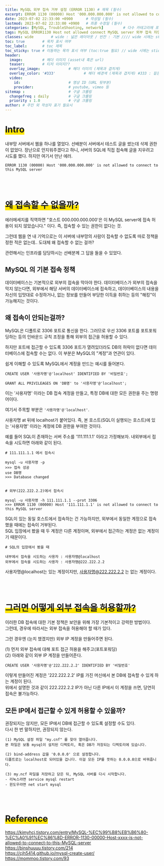 ```yaml
---
title: MySQL 외부 접속 거부 설정 (ERROR 1130) # 제목 (필수)
excerpt: ERROR 1130 (00000) Host '000.000.000.000' is not allowed to connect to this MySQL server # 서브 타이틀이자 meta description (필수)
date: 2023-07-02 22:33:00 +0900      # 작성일 (필수)
lastmod: 2023-07-02 22:33:00 +0900   # 최종 수정일 (필수)
categories: [MySQL, TroubleShooting, network]         # 다수 카테고리에 포함 가능 (필수)
tags: MySQL ERROR1130 Host not allowed connect MySQL server 외부 접속 차단 거부 인바운드                   # 태그 복수개 가능 (필수)
classes: wide        # wide : 넓은 레이아웃 / 빈칸 : 기본 //// wide 시에는 sticky toc 불가
toc: true        # 목차 표시 여부
toc_label:       # toc 제목
toc_sticky: true # 이동하는 목차 표시 여부 (toc:true 필요) // wide 시에는 sticky toc 불가
header: 
  image:         # 헤더 이미지 (asset내 혹은 url)
  teaser:        # 티저 이미지??
  overlay_image:             # 헤더 이미지 (제목과 겹치게)
  overlay_color: '#333'             # 헤더 배경색 (제목과 겹치게) #333 : 짙은 회색 (필수)
  video:
    id:                      # 영상 ID (URL 뒷부분)
    provider:                # youtube, vimeo 등
sitemap :                    # 구글 크롤링
  changefreq : daily         # 구글 크롤링
  priority : 1.0             # 구글 크롤링
author: # 주인 외 작성자 표기 필요시
---
```

<!--postNo: 20230702_001-->


# <span style='background:linear-gradient(to top, #FFE400 50%, transparent 50%)'>Intro</span>  

내부망 서버에서 웹을 하나를 열었다. 선배분이 서버에서 테스트 글을 썼는데 삭제 권한이 없었다. 장난으로 안지워주겠다고 하니, 서버의 SQL에 직접 접속해 글을 지우려고 시도를 했다. 하지만 여기서 만난 에러.  

```mysql
ERROR 1130 (00000) Host '000.000.000.000' is not allowed to connect to this MySQL server
```

<br>
<br>

# <span style='background:linear-gradient(to top, #FFE400 50%, transparent 50%)'>왜 접속할 수 없을까?</span>  

에러메세지를 직역하면 "호스트 000.000.000.000'은 이 MySQL server에 접속 허용이 되지 않았습니다." 이다. 즉, 접속할 수 있는 권한이 없다는 것.  

그런데 웹을 연 내 기억으로는 이 서버에 내부망의 사람이 접속할 수 없도록 따로 정책을 정한 적은 없는데.. 도대체 왜 접속할 수 없는 걸까?  

관련해서는 인프라를 담당하시는 선배분께 그 답을 들을 수 있었다.  

## MySQL 의 기본 접속 정책  

데이터베이스는 기본적으로 외부의 접속을 막아야 한다. 데이터베이스가 외부의 접속을 막지 않는다면, 외부에서 해당 서버의 데이터베이스에 접속하고, 데이터베이스의 내용을 자신의 입맛대로 수정하거나, 없는 정보를 만들어 부당한 이득을 취하는 등의 "해킹"이 가능해지는 것이다.  

## 왜 접속이 안되는걸까?  

MySQL은 디폴트로 3306 포트로 통신을 한다. 그러므로 우선 3306 포트를 포트포워딩하는 등의 인바운드 규칙 조정을 통해 외부의 접근을 허용할 수 있다.  

하지만 포트에 접근할 수 있도록 3306 포트가 열려있더라도 DB의 허락이 없다면 데이터베이스에 접속할 수는 없다. 이 부분은 MySQL의 "계정"과 연관이 있다.  

쉽게 이해할 수 있도록 MySQL에서 계정을 만드는 예시를 들어본다.  

```mysql
CREATE USER '사용자명'@'localhost' IDENTIFIED BY '비밀번호';

GRANT ALL PRIVILEAGES ON 'DB명' to '사용자명'@'localhost';
```

이는 '사용자명' 이라는 DB 접속 계정을 만들고, 특정 DB에 대한 모든 권한을 주는 명령어이다.  

여기서 주목할 부분은 `'사용자명'@'localhost'`.  

사용자명 at 뒤에 localhost가 붙어있다. 즉, 본 호스트(SQL이 실행되는 호스트)에 있는 '사용자명' 이라는 계정에 DB 권한을 부여한 것이다.

예를 들어 SQL이 존재하는 서버 주소를 '111.111.1.1' 이라고 가정해보자. 내외부에서 접속을 시도하면 아래와 같이 된다.  

```mysql
# 111.111.1.1 에서 접속시

mysql -u 사용자명 -p
>>> 접속 성공
use DB명
>>> Database changed


# 외부(222.222.2.2)에서 접속시

mysql -u 사용자명 -h 111.111.1.1 --prot 3306
>>> ERROR 1130 (00000) Host '111.111.1.1' is not allowed to connect to this MySQL server
```

SQL이 있는 동일 호스트에서 접속하는 건 가능하지만, 외부에서 동일한 계정으로 접속했을 때에는 접속이 거부된다.  
SQL 입장에서 봤을 때 두 계정은 다른 계정이며, 외부에서 접근하는 계정은 없는 계정이기 때문이다.  

```mysql
# SQL의 입장에서 봤을 때

내부에서 접속을 시도하는 사용자 : 사용자명@localhost
외부에서 접속을 시도하는 사용자 : 사용자명@222.222.2.2
```

사용자명@localhost는 있는 계정이지만, 사용자명@222.222.2.2 는 없는 계정이다.  

<br>
<br>

# <span style='background:linear-gradient(to top, #FFE400 50%, transparent 50%)'>그러면 어떻게 외부 접속을 허용할까?</span>  

이러한 DB 접속에 대한 기본 정책은 보안을 위해 가장 기본적이고 강력한 방법이다.  
그런데, 경우에 따라서는 외부 접속을 허용해야 할 때가 있다.  

그런 경우엔 (눈치 챘겠지만) 외부 IP 계정을 만들어주면 된다.  

(1) 먼저 외부 접속에 대해 포트 접근 허용을 해주고(포트포워딩)  
(2) 아래와 같이 외부 IP 계정을 만들어준다.  

```mysql
CREATE USER '사용자명'@'222.222.2.2' IDENTIFIED BY '비밀번호'
```

이렇게 만들어진 계정은 '222.222.2.2' IP를 가진 머신에서 본 DB에 접속할 수 있게 하는 계정이 된다.  
위에서 설명한 것과 같이 222.222.2.2 IP가 아닌 다른 IP에서 이 계정을 쓰면, 당연히 접속은 불가능하다.  

## 모든 IP에서 접근할 수 있게 허용할 수 있을까?  

권장되지는 않지만, 모든 IP에서 DB에 접근할 수 있도록 설정할 수도 있다.  
다시 한 번 말하지만, 권장되지 않는다.  

```mysql
(1) MySQL 설정 파일 "my.cnf" 를 찾아 열어줍니다.  
본 파일은 보통 mysql이 설치된 디렉토리, 혹은 DB가 저장되는 디렉토리에 있습니다.  

(2) bind-address 값을 '0.0.0.0' 으로 설정합니다.  
디폴트로는 localhost로 되어있을 겁니다. 이걸 모든 IP를 뜻하는 0.0.0.0으로 바꿔줍니다.  

(3) my.ncf 파일을 저장하고 닫은 뒤, MySQL 서버를 다시 시작합니다.
- 리눅스라면 service mysql restart
- 윈도우라면 net start mysql
```

<br>
<br>

# <span style='background:linear-gradient(to top, #FFE400 50%, transparent 50%)'>Reference</span>  
https://kimyhcj.tistory.com/entry/MySQL-%EC%99%B8%EB%B6%80-%EC%A0%91%EC%86%8D-ERROR-1130-00000-Host-xxxx-is-not-allowed-to-connect-to-this-MySQL-server  
https://binshuuuu.tistory.com/214  
https://cjh5414.github.io/mysql-create-user/  
https://mommoo.tistory.com/93  